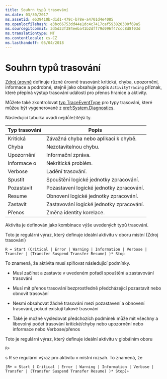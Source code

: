 ```yaml
---
title: Souhrn typů trasování
ms.date: 03/30/2017
ms.assetid: e639410b-d1d1-479c-b78e-a4701d4e4085
ms.openlocfilehash: e3bc66753dd44e1dc4c7417caf593820300f69a5
ms.sourcegitcommit: 3d5d33f384eeba41b2dff79d096f47ccc8d8f03d
ms.translationtype: MT
ms.contentlocale: cs-CZ
ms.lasthandoff: 05/04/2018
---
```

# <a name="trace-type-summary"></a>Souhrn typů trasování
[Zdroj úrovně](http://go.microsoft.com/fwlink/?LinkID=94943) definuje různé úrovně trasování: kritická, chyba, upozornění, informace a podrobné, stejně jako obsahuje popis `ActivityTracing` příznak, které přepíná výstup trasování událostí pro přenos hranice a aktivity.  
  
 Můžete také zkontrolovat [typ TraceEventType](http://go.microsoft.com/fwlink/?LinkId=95169) pro typy trasování, které můžou být vygenerované z <xref:System.Diagnostics>.  
  
 Následující tabulka uvádí nejdůležitější ty.  
  
|Typ trasování|Popis|  
|----------------|-----------------|  
|Kritická|Závažná chyba nebo aplikaci k chybě.|  
|Chyba|Nezotavitelnou chybu.|  
|Upozornění|Informační zpráva.|  
|Informace o|Nekritická problém.|  
|Verbose|Ladění trasování.|  
|Spustit|Spouštění logické jednotky zpracování.|  
|Pozastavit|Pozastavení logické jednotky zpracování.|  
|Resume|Obnovení logické jednotky zpracování.|  
|Zastavit|Zastavování logické jednotky zpracování.|  
|Přenos|Změna identity korelace.|  
  
 Aktivita je definován jako kombinace výše uvedených typů trasování.  
  
 Toto je regulární výraz, který definuje ideální aktivitu v oboru místní (Zdroj trasování)  
  
 `R = Start (Critical | Error | Warning | Information | Verbose | Transfer | (Transfer Suspend Transfer Resume) )* Stop`  
  
 To znamená, že aktivita musí splňovat následující podmínky.  
  
-   Musí začínat a zastavte v uvedeném pořadí spouštění a zastavování trasování  
  
-   Musí mít přenos trasování bezprostředně předcházející pozastavit nebo obnovit trasování  
  
-   Nesmí obsahovat žádné trasování mezi pozastavení a obnovení trasování, pokud existují takové trasování  
  
-   Také je možné vysledovat předchozích podmínek může mít všechny a libovolný počet trasování kritické/chyby nebo upozornění nebo informace nebo Verbose/přenos  
  
 Toto je regulární výraz, který definuje ideální aktivitu v globálním oboru  
  
```  
R+   
```  
  
 s R se regulární výraz pro aktivitu v místní rozsah. To znamená, že  
  
```  
[R+ = Start ( Critical | Error | Warning | Information | Verbose | Transfer | (Transfer Suspend Transfer Resume) )* Stop]+  
```
